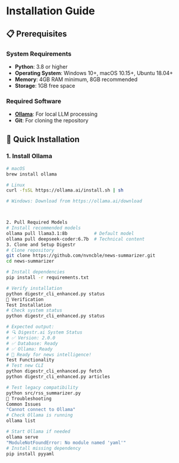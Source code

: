 # Installation Guide

## 📋 Prerequisites

### System Requirements
- **Python**: 3.8 or higher
- **Operating System**: Windows 10+, macOS 10.15+, Ubuntu 18.04+
- **Memory**: 4GB RAM minimum, 8GB recommended
- **Storage**: 1GB free space

### Required Software
- **[Ollama](https://ollama.ai)**: For local LLM processing
- **Git**: For cloning the repository

## 🚀 Quick Installation

### 1. Install Ollama
```bash
# macOS
brew install ollama

# Linux
curl -fsSL https://ollama.ai/install.sh | sh

# Windows: Download from https://ollama.ai/download



2. Pull Required Models
# Install recommended models
ollama pull llama3.1:8b          # Default model
ollama pull deepseek-coder:6.7b  # Technical content
3. Clone and Setup Digestr
# Clone repository
git clone https://github.com/nvncble/news-summarizer.git
cd news-summarizer

# Install dependencies
pip install -r requirements.txt

# Verify installation
python digestr_cli_enhanced.py status
🧪 Verification
Test Installation
# Check system status
python digestr_cli_enhanced.py status

# Expected output:
# 🔍 Digestr.ai System Status
# ✅ Version: 2.0.0
# ✅ Database: Ready
# ✅ Ollama: Ready
# 🎯 Ready for news intelligence!
Test Functionality
# Test new CLI
python digestr_cli_enhanced.py fetch
python digestr_cli_enhanced.py articles

# Test legacy compatibility
python src/rss_summarizer.py
🔧 Troubleshooting
Common Issues
"Cannot connect to Ollama"
# Check Ollama is running
ollama list

# Start Ollama if needed
ollama serve
"ModuleNotFoundError: No module named 'yaml'"
# Install missing dependency
pip install pyyaml

